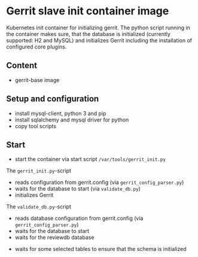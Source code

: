# Gerrit slave init container image

Kubernetes init container for initializing gerrit. The python script running in
the container makes sure, that the database is initialized (currently supported:
H2 and MySQL) and initializes Gerrit including the installation of configured
core plugins.

## Content

* gerrit-base image

## Setup and configuration

* install mysql-client, python 3 and pip
* install sqlalchemy and mysql driver for python
* copy tool scripts

## Start

* start the container via start script `/var/tools/gerrit_init.py`

The `gerrit_init.py`-script

* reads configuration from gerrit.config (via `gerrit_config_parser.py`)
* waits for the database to start (via `validate_db.py`)
* initializes Gerrit

The `validate_db.py`-script

* reads database configuration from gerrit.config (via `gerrit_config_parser.py`)
* waits for the database to start
* waits for the reviewdb database
+ waits for some selected tables to ensure that the schema is initialized
